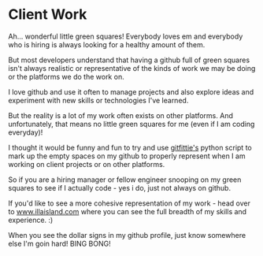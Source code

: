 # Client Work
Ah... wonderful little green squares! Everybody loves em and everybody who is hiring is always looking for a healthy amount of them.

But most developers understand that having a github full of green squares isn't always realistic or representative of the kinds of work we may be doing or the platforms we do the work on.

I love github and use it often to manage projects and also explore ideas and experiment with new skills or technologies I've learned.

But the reality is a lot of my work often exists on other platforms. And unfortunately, that means no little green squares for me (even if I am coding everyday)!

I thought it would be funny and fun to try and use [gitfittie's](https://github.com/gelstudios/gitfiti) python script to mark up the empty spaces on my github to properly represent when I am working on client projects or on other platforms.


So if you are a hiring manager or fellow engineer snooping on my green squares to see if I actually code - yes i do, just not always on github.

If you'd like to see a more cohesive representation of my work - head over to www.illaisland.com where you can see the full breadth of my skills and experience. :)

When you see the dollar signs in my github profile, just know somewhere else I'm goin hard! BING BONG!
